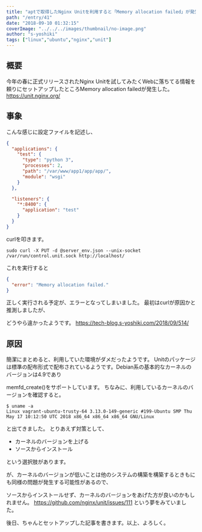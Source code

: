 ```yaml
---
title: "aptで取得したNginx Unitを利用すると「Memory allocation failed」が発生する on Ubuntu 14.04"
path: "/entry/41"
date: "2018-09-10 01:32:15"
coverImage: "../../../images/thumbnail/no-image.png"
author: "s-yoshiki"
tags: ["linux","ubuntu","nginx","unit"]
---
```


## 概要

今年の春に正式リリースされたNginx Unitを試してみたくWebに落ちてる情報を頼りにセットアップしたところMemory allocation failedが発生した。
https://unit.nginx.org/

## 事象

こんな感じに設定ファイルを記述し、

```json
{
  "applications": {
    "test": {
      "type": "python 3",
      "processes": 2,
      "path": "/var/www/app1/app/app/",
      "module": "wsgi"
    }
  },

  "listeners": {
    "*:8400": {
      "application": "test"
    }
  }
}
```

curlを叩きます。

```
sudo curl -X PUT -d @server_env.json --unix-socket /var/run/control.unit.sock http://localhost/
```

これを実行すると

```json
{
  "error": "Memory allocation failed."
}
```

正しく実行される予定が、エラーとなってしまいました。
最初はcurlが原因かと推測しましたが、

どうやら違かったようです。
https://tech-blog.s-yoshiki.com/2018/09/514/

## 原因

簡潔にまとめると、利用していた環境がダメだったようです。
Unitのパッケージは標準の配布形式で配布されているようです。Debian系の基本的なカーネルのバージョンは4.9であり

memfd_create()をサポートしています。
ちなみに、利用しているカーネルのバージョンを確認すると。

```shell
$ uname -a
Linux vagrant-ubuntu-trusty-64 3.13.0-149-generic #199-Ubuntu SMP Thu May 17 10:12:50 UTC 2018 x86_64 x86_64 x86_64 GNU/Linux
```

と出てきました。
とりあえず対策として、

<ul>
<li>カーネルのバージョンを上げる</li>
<li>ソースからインストール</li>
</ul>
という選択肢があります。

が、カーネルのバージョンが低いことは他のシステムの構築を構築するときもにも同様の問題が発生する可能性があるので、

ソースからインストールせず、カーネルのバージョンをあげた方が良いのかもしれません。
https://github.com/nginx/unit/issues/111
という夢をみていました。

後日、ちゃんとセットアップした記事を書きます。以上、よろしく。
